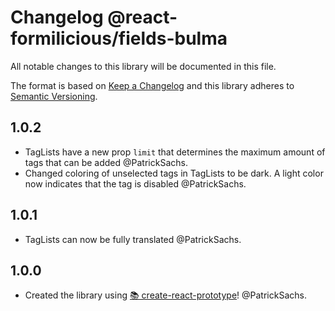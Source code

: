# Changelog @react-formilicious/fields-bulma

All notable changes to this library will be documented in this file.

The format is based on [Keep a Changelog](http://keepachangelog.com/en/1.0.0/) and this library adheres to [Semantic Versioning](http://semver.org/spec/v2.0.0.html).

## 1.0.2

* TagLists have a new prop `limit` that determines the maximum amount of tags that can be added @PatrickSachs.
* Changed coloring of unselected tags in TagLists to be dark. A light color now indicates that the tag is disabled @PatrickSachs.

## 1.0.1

* TagLists can now be fully translated @PatrickSachs.

## 1.0.0

* Created the library using [📚 create-react-prototype](https://github.com/PatrickSachs/create-react-prototype)! @PatrickSachs.
